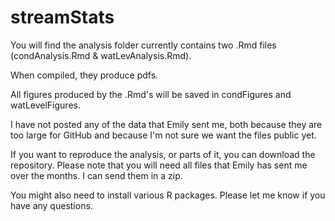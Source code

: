 # streamStats

You will find the analysis folder currently contains two .Rmd files (condAnalysis.Rmd & watLevAnalysis.Rmd). 

When compiled, they produce pdfs. 

All figures produced by the .Rmd's will be saved in condFigures and watLevelFigures. 

I have not posted any of the data that Emily sent me, both because they are too large for GitHub and 
because I'm not sure we want the files public yet. 

If you want to reproduce the analysis, or parts of it, you can download the repository. 
Please note that you will need all files that Emily has sent me over the months. I can send them in a zip. 

You might also need to install various R packages. Please let me know if you have any questions. 

